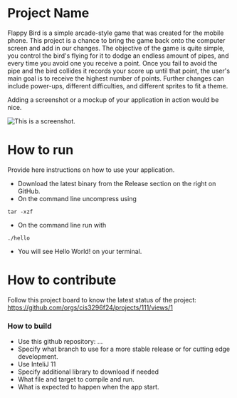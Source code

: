 # Project Name
Flappy Bird is a simple arcade-style game that was created for the mobile phone. This project is a chance to bring the game back onto the computer screen and add in our changes. The objective of the game is quite simple, you control the bird's flying for it to dodge an endless amount of pipes, and every time you avoid one you receive a point. Once you fail to avoid the pipe and the bird collides it records your score up until that point, the user's main goal is to receive the highest number of points. Further changes can include power-ups, different difficulties, and different sprites to fit a theme.

Adding a screenshot or a mockup of your application in action would be nice.

![This is a screenshot.](images.png)
# How to run
Provide here instructions on how to use your application.   
- Download the latest binary from the Release section on the right on GitHub.  
- On the command line uncompress using
```
tar -xzf  
```
- On the command line run with
```
./hello
```
- You will see Hello World! on your terminal. 

# How to contribute
Follow this project board to know the latest status of the project: https://github.com/orgs/cis3296f24/projects/111/views/1 

### How to build
- Use this github repository: ... 
- Specify what branch to use for a more stable release or for cutting edge development.  
- Use InteliJ 11
- Specify additional library to download if needed 
- What file and target to compile and run. 
- What is expected to happen when the app start. 
